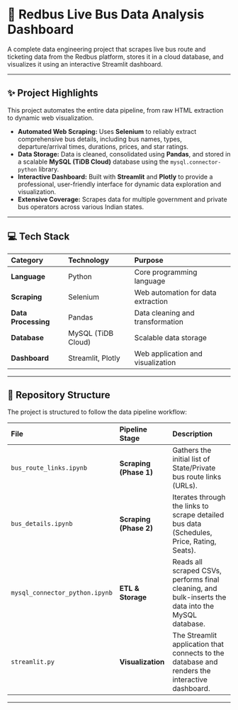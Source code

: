 # 🚌 Redbus Live Bus Data Analysis Dashboard

A complete data engineering project that scrapes live bus route and ticketing data from the Redbus platform, stores it in a cloud database, and visualizes it using an interactive Streamlit dashboard.

---

## ✨ Project Highlights

This project automates the entire data pipeline, from raw HTML extraction to dynamic web visualization.

* **Automated Web Scraping:** Uses **Selenium** to reliably extract comprehensive bus details, including bus names, types, departure/arrival times, durations, prices, and star ratings.
* **Data Storage:** Data is cleaned, consolidated using **Pandas**, and stored in a scalable **MySQL (TiDB Cloud)** database using the `mysql.connector-python` library.
* **Interactive Dashboard:** Built with **Streamlit** and **Plotly** to provide a professional, user-friendly interface for dynamic data exploration and visualization.
* **Extensive Coverage:** Scrapes data for multiple government and private bus operators across various Indian states.

---

## 💻 Tech Stack

| Category           | Technology          | Purpose                            |
| :---               | :---                | :---                               |
| **Language**       | Python              | Core programming language          |
| **Scraping**       | Selenium            | Web automation for data extraction |
| **Data Processing**| Pandas              | Data cleaning and transformation   |
| **Database**       | MySQL (TiDB Cloud)  | Scalable data storage              |
| **Dashboard**      | Streamlit, Plotly   | Web application and visualization  |

---

## 📁 Repository Structure

The project is structured to follow the data pipeline workflow:

| File                           | Pipeline Stage         | Description                                                                                         |
| :---                           | :---                   | :---                                                                                                |
| `bus_route_links.ipynb`        | **Scraping (Phase 1)** | Gathers the initial list of State/Private bus route links (URLs).                                   |
| `bus_details.ipynb`            | **Scraping (Phase 2)** | Iterates through the links to scrape detailed bus data (Schedules, Price, Rating, Seats).           |
| `mysql_connector_python.ipynb` | **ETL & Storage**      | Reads all scraped CSVs, performs final cleaning, and bulk-inserts the data into the MySQL database. |
| `streamlit.py`                 | **Visualization**      | The Streamlit application that connects to the database and renders the interactive dashboard.      |

---

